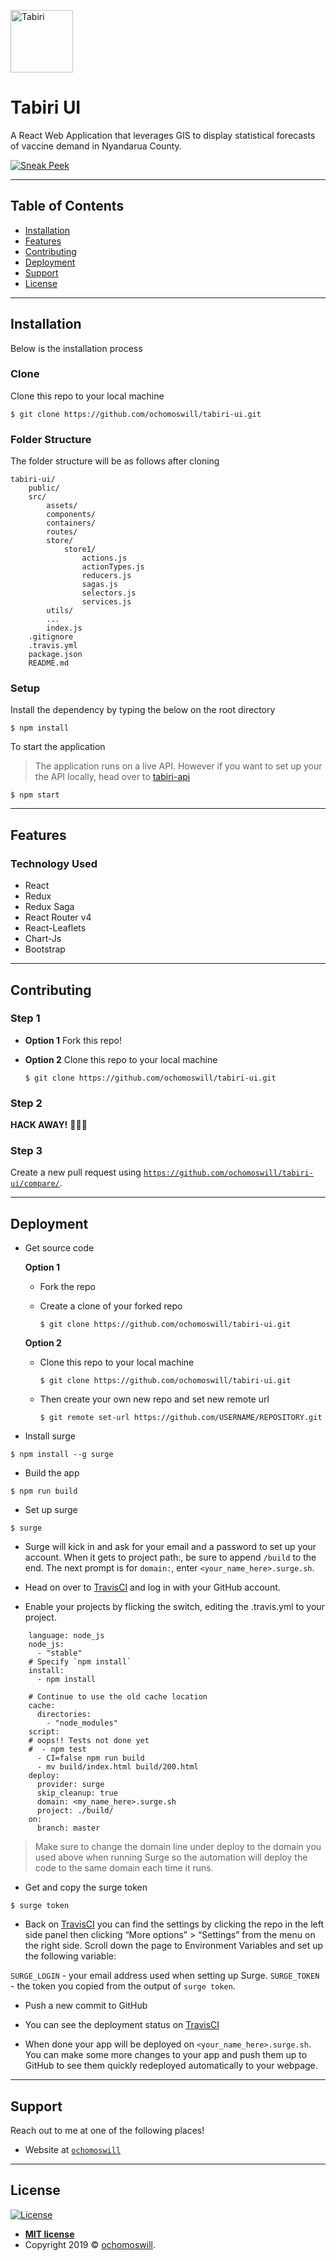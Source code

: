 <a href="http://tabiri.surge.sh/home"><img height="100px" src="http://tabiri.surge.sh/static/media/colored.d9973a3c.svg" title="Tabiri" alt="Tabiri"></a>

<!--[![Tabiri](http://tabiri.surge.sh/static/media/colored.d9973a3c.svg)](http://tabiri.surge.sh/home)--> 

# Tabiri UI

A React Web Application that leverages GIS to display statistical forecasts of vaccine demand in Nyandarua County.


[![Sneak Peek](https://img.youtube.com/vi/b33qhOCp51c/0.jpg)](https://www.youtube.com/watch?v=b33qhOCp51c)

---

## Table of Contents

- [Installation](#installation)
- [Features](#features)
- [Contributing](#contributing)
- [Deployment](#deployment)
- [Support](#support)
- [License](#license)

---

## Installation

Below is the installation process

### Clone

Clone this repo to your local machine

```shell
$ git clone https://github.com/ochomoswill/tabiri-ui.git
```

### Folder Structure

The folder structure will be as follows after cloning

```
tabiri-ui/    
    public/
    src/   
    	assets/
    	components/
    	containers/
    	routes/    	     
        store/
        	store1/
            	actions.js                
            	actionTypes.js  
            	reducers.js                
            	sagas.js
            	selectors.js 
            	services.js
        utils/                
        ...
        index.js
    .gitignore
    .travis.yml
    package.json
    README.md
```

### Setup

Install the dependency by typing the below on the root directory

```shell
$ npm install
```

To start the application

> The application runs on a live API. However if you want to set up your the API locally, head over to [tabiri-api](https://github.com/ochomoswill/tabiri_api)

```shell
$ npm start
```

---

## Features
<!--## Usage (Optional)
## Documentation (Optional)
## Tests (Optional)

- Going into more detail on code and technologies used
- I utilized this nifty <a href="https://github.com/adam-p/markdown-here/wiki/Markdown-Cheatsheet" target="_blank">Markdown Cheatsheet</a> for this sample `README`.
-->

### Technology Used
* React
* Redux
* Redux Saga
* React Router v4
* React-Leaflets
* Chart-Js
* Bootstrap


---

## Contributing

### Step 1

- **Option 1**
    Fork this repo!

- **Option 2**
    Clone this repo to your local machine
    
    ```shell
    $ git clone https://github.com/ochomoswill/tabiri-ui.git
    ```

### Step 2

**HACK AWAY!** 🔨🔨🔨

### Step 3

Create a new pull request using <a href="https://github.com/ochomoswill/tabiri-ui/compare/" target="_blank">`https://github.com/ochomoswill/tabiri-ui/compare/`</a>.

---

## Deployment

- Get source code

    **Option 1**
    - Fork the repo
        
    - Create a clone of your forked repo
        
        ```shell
        $ git clone https://github.com/ochomoswill/tabiri-ui.git
        ```
    
    **Option 2**
    - Clone this repo to your local machine
    
        ```shell
        $ git clone https://github.com/ochomoswill/tabiri-ui.git
        ```
    
    - Then create your own new repo and set new remote url
    
        ```shell
        $ git remote set-url https://github.com/USERNAME/REPOSITORY.git
        ```
    
    
      


- Install surge

```shell
$ npm install --g surge
```

- Build the app

```shell
$ npm run build
```

- Set up surge

```shell
$ surge
```

- Surge will kick in and ask for your email and a password to set up your account. 
When it gets to project path:, be sure to append `/build` to the end.
The next prompt is for `domain:`, enter `<your_name_here>.surge.sh`.

- Head on over to [TravisCI](https://travis-ci.org/) and log in with your GitHub account.

- Enable your projects by flicking the switch, editing the .travis.yml to your project.

```text
    language: node_js
    node_js:
      - "stable"
    # Specify `npm install`
    install:
      - npm install
    
    # Continue to use the old cache location
    cache:
      directories:
        - "node_modules"
    script:
    # oops!! Tests not done yet
    #  - npm test
      - CI=false npm run build
      - mv build/index.html build/200.html
    deploy:
      provider: surge
      skip_cleanup: true
      domain: <my_name_here>.surge.sh
      project: ./build/
    on:
      branch: master
```

> Make sure to change the domain line under deploy to the domain you used above when running Surge so the automation will deploy the code to the same domain each time it runs.

- Get and copy the surge token

```shell
$ surge token
```

- Back on [TravisCI](https://travis-ci.org/) you can find the settings by clicking the repo in the left side panel then clicking “More options” > “Settings” from the menu on the right side.
 Scroll down the page to Environment Variables and set up the following variable:
 
`SURGE_LOGIN` - your email address used when setting up Surge.
`SURGE_TOKEN` - the token you copied from the output of `surge token`.

- Push a new commit to GitHub

- You can see the deployment status on [TravisCI](https://travis-ci.org/)

- When done your app will be deployed on `<your_name_here>.surge.sh`. You can make some more changes to your app and push them up to GitHub to see them quickly redeployed automatically to your webpage.

---


## Support

Reach out to me at one of the following places!

- Website at <a href="https://ochomoswill.github.io" target="_blank">`ochomoswill`</a>

---

## License

[![License](http://img.shields.io/:license-mit-blue.svg?style=flat-square)](http://badges.mit-license.org)

- **[MIT license](http://opensource.org/licenses/mit-license.php)**
- Copyright 2019 © <a href="https://ochomoswill.github.io" target="_blank">ochomoswill</a>.